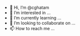 - 👋 Hi, I’m @cghatam
- 👀 I’m interested in ...
- 🌱 I’m currently learning ...
- 💞️ I’m looking to collaborate on ...
- 📫 How to reach me ...

<!---
cghatam/cghatam is a ✨ special ✨ repository because its `README.md` (this file) appears on your GitHub profile.
You can click the Preview link to take a look at your changes.
--->
